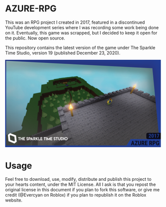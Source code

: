 # AZURE-RPG
This was an RPG project I created in 2017, featured in a discontinued YouTube development series where I was recording some work being done on it. Eventually, this game was scrapped, but I decided to keep it open for the public. Now open source.

This repository contains the latest version of the game under The Sparkle Time Studio, version 19 (published December 23, 2020).

![](game_thumbnail.png)

# Usage
Feel free to download, use, modify, distribute and publish this project to your hearts content, under the MIT License. All I ask is that you repost the original license in this document if you plan to fork this software, or give me credit (@Evercyan on Roblox) if you plan to republish it on the Roblox website.
